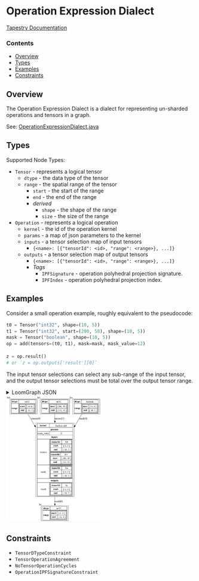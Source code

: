 # Operation Expression Dialect

[Tapestry Documentation](../README.md)

### Contents

* [Overview](#Overview)
* [Types](#Types)
* [Examples](#Examples)
* [Constraints](#Constraints)

## Overview

The Operation Expression Dialect is a dialect for representing un-sharded operations and tensors in a graph.

See: [OperationExpressionDialect.java](../../tensortapestry-loom/src/main/java/org/tensortapestry/loom/graph/dialects/tensorops/OperationExpressionDialect.java)

## Types

Supported Node Types:
 * `Tensor` - represents a logical tensor
   - `dtype` - the data type of the tensor
   - `range` - the spatial range of the tensor
     - `start` - the start of the range
     - `end` - the end of the range
     - *derived*
       - `shape` - the shape of the range
       - `size` - the size of the range
 * `Operation` - represents a logical operation
   - `kernel` - the id of the operation kernel 
   - `params` - a map of json parameters to the kernel
   - `inputs` - a tensor selection map of input tensors
       - `{<name>: [{"tensorId": <id>, "range": <range>}, ...]}`
   - `outputs` - a tensor selection map of output tensors
       - `{<name>: [{"tensorId": <id>, "range": <range>}, ...]}`
       * *Tags*
           - `IPFSignature` - operation polyhedral projection signature.
           - `IPFIndex` - operation polyhedral projection index.

## Examples

Consider a small operation example, roughly equivalent to the pseudocode:

```python
t0 = Tensor("int32", shape=(10, 5))
t1 = Tensor("int32", start=(200, 50), shape=(10, 5))
mask = Tensor("boolean", shape=(10, 5))
op = add(tensors=(t0, t1), mask=mask, mask_value=12)

z = op.result()
# or `z = op.outputs['result'][0]`
```

The input tensor selections can select any sub-range of the input tensor, and the output tensor selections
must be total over the output tensor range.

<details>
<summary>LoomGraph JSON</summary>

```json
{
  "id" : "d3f46c69-6f2f-4dce-adf0-6f6fec9a34b8",
  "nodes" : [ {
    "id" : "16d1e319-f00b-4059-902f-f6fbb9112e5f",
    "type" : "http://tensortapestry.org/schemas/loom/2024-01/node_types.jsd#/nodes/Tensor",
    "label" : "mask",
    "body" : {
      "dtype" : "boolean",
      "range" : {
        "start" : [ 0, 0 ],
        "end" : [ 10, 5 ]
      }
    }
  }, {
    "id" : "21a4f7f7-15f4-427b-8616-057ff251bf64",
    "type" : "http://tensortapestry.org/schemas/loom/2024-01/node_types.jsd#/nodes/Tensor",
    "label" : "t1",
    "body" : {
      "dtype" : "int32",
      "range" : {
        "start" : [ 200, 50 ],
        "end" : [ 210, 55 ]
      }
    }
  }, {
    "id" : "4ace7920-10c2-4a66-9ac2-90ca0b3d0a40",
    "type" : "http://tensortapestry.org/schemas/loom/2024-01/node_types.jsd#/nodes/Tensor",
    "label" : "t0",
    "body" : {
      "dtype" : "int32",
      "range" : {
        "start" : [ 0, 0 ],
        "end" : [ 10, 5 ]
      }
    }
  }, {
    "id" : "4c7342c9-b9a3-4b59-8d59-b7c579076863",
    "type" : "http://tensortapestry.org/schemas/loom/2024-01/node_types.jsd#/nodes/Operation",
    "label" : "op0",
    "body" : {
      "kernel" : "builtins:add",
      "params" : {
        "mask_value" : 12
      },
      "inputs" : {
        "mask" : [ {
          "tensorId" : "16d1e319-f00b-4059-902f-f6fbb9112e5f",
          "range" : {
            "start" : [ 0, 0 ],
            "end" : [ 10, 5 ]
          }
        } ],
        "tensors" : [ {
          "tensorId" : "4ace7920-10c2-4a66-9ac2-90ca0b3d0a40",
          "range" : {
            "start" : [ 0, 0 ],
            "end" : [ 10, 5 ]
          }
        }, {
          "tensorId" : "21a4f7f7-15f4-427b-8616-057ff251bf64",
          "range" : {
            "start" : [ 200, 50 ],
            "end" : [ 210, 55 ]
          }
        } ]
      },
      "outputs" : {
        "result" : [ {
          "tensorId" : "5816b59d-b5a5-47ca-8916-8e26e0f119c4",
          "range" : {
            "start" : [ 0, 0 ],
            "end" : [ 10, 5 ]
          }
        } ]
      }
    }
  }, {
    "id" : "5816b59d-b5a5-47ca-8916-8e26e0f119c4",
    "type" : "http://tensortapestry.org/schemas/loom/2024-01/node_types.jsd#/nodes/Tensor",
    "label" : "z0",
    "body" : {
      "dtype" : "int32",
      "range" : {
        "start" : [ 0, 0 ],
        "end" : [ 10, 5 ]
      }
    }
  } ]
}
```

</details>

<img src="OperationExpressionDialect/example1.dot.png" width="50%"/>

## Constraints

* `TensorDTypeConstraint`
* `TensorOperationAgreement`
* `NoTensorOperationCycles`
* `OperationIPFSignatureConstraint`
